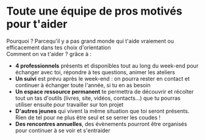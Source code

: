 # Toute une équipe de pros motivés pour t'aider
Pourquoi ? Parcequ'il y a pas grand monde qui t'aide vraiement ou efficacement dans tes choix d'orientation  
Comment on va t'aider ? grâce à :  
- **4 professionnels** présents et disponibles tout au long du week-end pour échanger avec toi, répondre à tes questions, animer les ateliers
- **Un suivi** est prévu après le week-end : on pourra rester en contact et continuer à échanger toute l'année, si tu en as besoin
- **Un espace ressource permanent** te permettra de découvrir et récolter tout un tas d'outils (livres, site, vidéos, contacts...) que tu pourras utiliser ensuite pour travailler sur ton projet
- **D'autres jeunes** qui vivent la même situation que toi seront présents. Rien de tel pour ne plus être seul et se serrer les coudes !
- **Des rencontres annuelles**, des évènements pourront être organisés pour continuer à se voir et s'entraider
